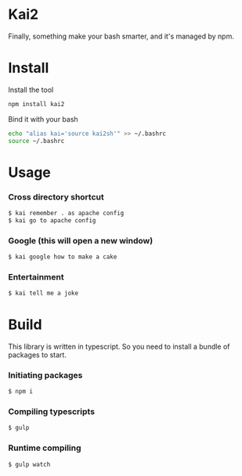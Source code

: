 # Kai2

Finally, something make your bash smarter, and it's managed by npm.

# Install

Install the tool
```bash
npm install kai2
```

Bind it with your bash
```bash
echo "alias kai='source kai2sh'" >> ~/.bashrc
source ~/.bashrc
```

# Usage

### Cross directory shortcut
```bash
$ kai remember . as apache config
$ kai go to apache config 
```

### Google (this will open a new window)
```bash
$ kai google how to make a cake
```

### Entertainment
```bash
$ kai tell me a joke
```

# Build

This library is written in typescript. So you need to install a bundle of packages to start.

### Initiating packages
```bash
$ npm i
```

### Compiling typescripts
```bash
$ gulp
```

### Runtime compiling
```bash
$ gulp watch
```